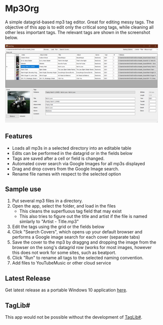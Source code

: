 # Mp3Org

A simple datagrid-based mp3 tag editor. Great for editing messy tags. The objective of this app is to edit only the critical song tags, while cleaning all other less important tags. The relevant tags are shown in the screenshot below.

![Alt text](/Screens/Mp3Org_screen.png?raw=true "Optional Title")

## Features
 - Loads all mp3s in a selected directory into an editable table
 - Edits can be performed in the datagrid or in the fields below
 - Tags are saved after a cell or field is changed.
 - Automated cover search via Google Images for all mp3s displayed
 - Drag and drop covers from the Google Image search.
 - Rename file names with respect to the selected option
 
 ## Sample use
 1. Put several mp3 files in a directory.
 1. Open the app, select the folder, and load in the files
    - This cleans the superfluous tag field that may exist
    - This also tries to figure out the title and artist if the file is named simlarly to "Artist - Title.mp3"
 1. Edit the tags using the grid or the fields below
 1. Click "Search Covers", which opens up your default browser and performs a Google image search for each cover (separate tabs)
 1. Save the cover to the mp3 by draggng and dropping the image from the browser on the song's datagrid row (works for most images, however this does not work for some sites, such as beatport.
 1. Click "Run" to rename all tags to the selected naming convention.
 1. Add files to YouTubeMusic or other cloud service

## Latest Release
Get latest release as a portable Windows 10 application [here](https://github.com/chris-hendrix/mp3-org/releases).


 
 ## TagLib#
 This app would not be possible without the development of [TagLib#](https://github.com/mono/taglib-sharp).
